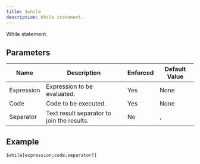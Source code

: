 ```yaml
---
title: $while
description: While statement.
---
```


While statement.
## Parameters
|    Name    |                Description                 | Enforced | Default Value |
|------------|--------------------------------------------|----------|---------------|
| Expression | Expression to be evaluated.                | Yes      | None          |
| Code       | Code to be executed.                       | Yes      | None          |
| Separator  | Text result separator to join the results. | No       | ,             |
## Example
```eats
$while[expression;code;separator?]
```